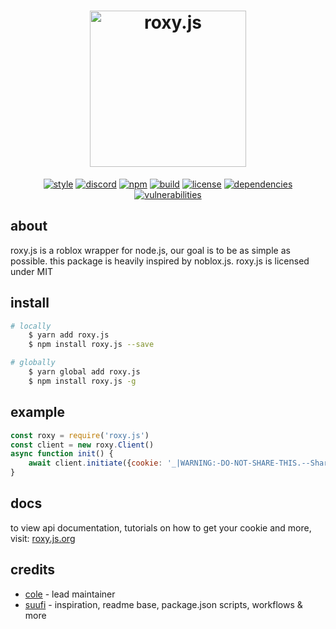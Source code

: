 <!-- inspired by noblox - rewrote but still gave credit <3 -->

<h1 align="center">
    <img src="https://raw.githubusercontent.com/colenh/roxy.js/main/docs_include/roxyjs-banner.png" alt="roxy.js" width="250"/>
    <br>
</h1>

<p align="center">
    <a href="https://standardjs.com"><img src="https://img.shields.io/badge/code_style-standard-blue.svg?style=flat-square" alt="style"/></a>
    <a href="https://discord.gg/WK2qTecTkJ"><img src="https://img.shields.io/badge/discord-roxy.js-blue.svg?style=flat-square" alt="discord"></a>
    <a href="https://www.npmjs.com/package/roxy.js"><img src="https://img.shields.io/npm/v/roxy.js.svg?style=flat-square" alt="npm"></a>
    <a href="https://travis-ci.com/colenh/roxy.js"><img src="https://img.shields.io/travis/com/colenh/roxy.js?style=flat-square" alt="build"/></a>
    <a href="https://app.fossa.com/projects/git%2Bgithub.com%2Fcolenh%2Froxy.js?ref=badge_shield"><img src="https://app.fossa.com/api/projects/git%2Bgithub.com%2Fcolenh%2Froxy.js.svg?type=shield" alt="license"></a>
    <a href="https://david-dm.org/colenh/roxy.js"><img src="https://status.david-dm.org/gh/colenh/roxy.js.svg?style=flat-square" alt="dependencies"></a>
    <a href="https://david-dm.org/colenh/roxy.js"><img src="https://img.shields.io/snyk/vulnerabilities/npm/roxy.js.svg?style=flat-square" alt="vulnerabilities"></a>
</p>

## about

roxy.js is a roblox wrapper for node.js, our goal is to be as simple as possible. this package is heavily inspired by noblox.js. roxy.js is licensed under MIT

## install

```bash
# locally
    $ yarn add roxy.js
    $ npm install roxy.js --save

# globally
    $ yarn global add roxy.js
    $ npm install roxy.js -g
```

## example

```js
const roxy = require('roxy.js')
const client = new roxy.Client()
async function init() {
    await client.initiate({cookie: '_|WARNING:-DO-NOT-SHARE-THIS.--Sharing-this-will-allow-someone-to-log-in-as-you-and-to-steal-your-ROBUX-and-items.|_12345678901234567890'})
}
```

## docs

to view api documentation, tutorials on how to get your cookie and more, visit: [roxy.js.org](https://roxy.js.org/)

## credits

* [cole](https://github.com/colenh) - lead maintainer
* [suufi](https://github.com/suufi) - inspiration, readme base, package.json scripts, workflows & more

